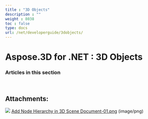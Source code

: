 ```yaml
---
title : "3D Objects" 
description : "" 
weight : 8038 
toc : false
type: docs
url: /net/developerguide/3dobjects/
---
```


# Aspose.3D for .NET : 3D Objects


### Articles in this section

           

 

## Attachments:

![](https://docs2.aspose.com/3d/net/images/icons/bullet_blue.gif) [Add Node Hierarchy in 3D Scene Document-01.png](https://docs2.aspose.com/3d/net/attachments/19923244/20119579.png) (image/png)  

